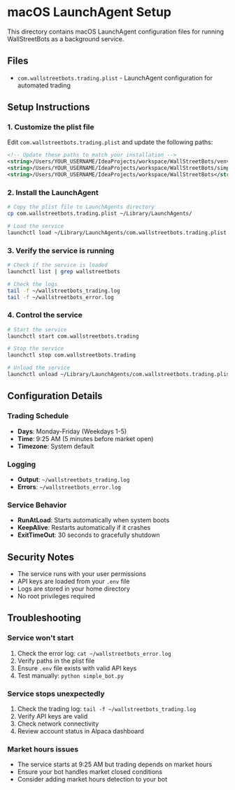 # macOS LaunchAgent Setup

This directory contains macOS LaunchAgent configuration files for running WallStreetBots as a background service.

## Files

- `com.wallstreetbots.trading.plist` - LaunchAgent configuration for automated trading

## Setup Instructions

### 1. Customize the plist file

Edit `com.wallstreetbots.trading.plist` and update the following paths:

```xml
<!-- Update these paths to match your installation -->
<string>/Users/YOUR_USERNAME/IdeaProjects/workspace/WallStreetBots/venv/bin/python</string>
<string>/Users/YOUR_USERNAME/IdeaProjects/workspace/WallStreetBots/simple_bot.py</string>
<string>/Users/YOUR_USERNAME/IdeaProjects/workspace/WallStreetBots</string>
```

### 2. Install the LaunchAgent

```bash
# Copy the plist file to LaunchAgents directory
cp com.wallstreetbots.trading.plist ~/Library/LaunchAgents/

# Load the service
launchctl load ~/Library/LaunchAgents/com.wallstreetbots.trading.plist
```

### 3. Verify the service is running

```bash
# Check if the service is loaded
launchctl list | grep wallstreetbots

# Check the logs
tail -f ~/wallstreetbots_trading.log
tail -f ~/wallstreetbots_error.log
```

### 4. Control the service

```bash
# Start the service
launchctl start com.wallstreetbots.trading

# Stop the service
launchctl stop com.wallstreetbots.trading

# Unload the service
launchctl unload ~/Library/LaunchAgents/com.wallstreetbots.trading.plist
```

## Configuration Details

### Trading Schedule
- **Days**: Monday-Friday (Weekdays 1-5)
- **Time**: 9:25 AM (5 minutes before market open)
- **Timezone**: System default

### Logging
- **Output**: `~/wallstreetbots_trading.log`
- **Errors**: `~/wallstreetbots_error.log`

### Service Behavior
- **RunAtLoad**: Starts automatically when system boots
- **KeepAlive**: Restarts automatically if it crashes
- **ExitTimeOut**: 30 seconds to gracefully shutdown

## Security Notes

- The service runs with your user permissions
- API keys are loaded from your `.env` file
- Logs are stored in your home directory
- No root privileges required

## Troubleshooting

### Service won't start
1. Check the error log: `cat ~/wallstreetbots_error.log`
2. Verify paths in the plist file
3. Ensure `.env` file exists with valid API keys
4. Test manually: `python simple_bot.py`

### Service stops unexpectedly
1. Check the trading log: `tail -f ~/wallstreetbots_trading.log`
2. Verify API keys are valid
3. Check network connectivity
4. Review account status in Alpaca dashboard

### Market hours issues
- The service starts at 9:25 AM but trading depends on market hours
- Ensure your bot handles market closed conditions
- Consider adding market hours detection to your bot



